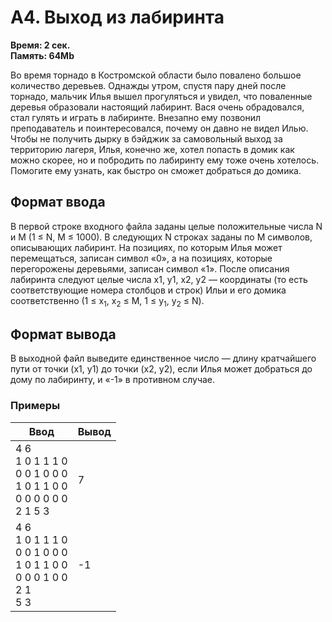 <h1 class="title">A4. Выход из лабиринта</h1>
<p><b>Время: 2 сек.<br>Память: 64Mb</b></p>
<p>Во время торнадо в Костромской области было повалено большое количество деревьев. Однажды утром, спустя пару дней после торнадо, мальчик Илья вышел прогуляться и увидел, что поваленные деревья образовали настоящий лабиринт. Вася очень обрадовался, стал гулять и играть в лабиринте. Внезапно ему позвонил преподаватель и поинтересовался, почему он давно не видел Илью. Чтобы не получить дырку в бэйджик за самовольный выход за территорию лагеря, Илья, конечно же, хотел попасть в домик как можно скорее, но и побродить по лабиринту ему тоже очень хотелось. Помогите ему узнать, как быстро он сможет добраться до домика.</p>
<h2>Формат ввода</h2>
<p>В первой строке входного файла заданы целые положительные числа N и M (1 ≤ N, M ≤ 1000).
В следующих N строках заданы по M символов, описывающих лабиринт. На позициях, по которым Илья может перемещаться, записан символ «0», а на позициях, которые перегорожены деревьями, записан символ «1».
После описания лабиринта следуют целые числа x1, y1, x2, y2 — координаты (то есть соответствующие номера столбцов и строк) Ильи и его домика соответственно
(1 ≤ x<sub>1</sub>, x<sub>2</sub> ≤ M, 1 ≤ y<sub>1</sub>, y<sub>2</sub> ≤ N).</p>
<h2>Формат вывода</h2>
<p>В выходной файл выведите единственное число — длину кратчайшего пути от точки (x1, y1) до точки (x2, y2), если Илья может добраться до дому по лабиринту, и «-1» в противном случае.</p>
<h3>Примеры</h3>
<table class="sample-tests">
  <thead>
     <tr>
        <th>Ввод</th>
        <th>Вывод</th>
     </tr>
  </thead>
  <tbody>
     <tr>
        <td>4 6<br />
            1 0 1 1 1 0<br />
            0 0 1 0 0 0<br />
            1 0 1 1 0 0<br />
            0 0 0 0 0 0<br />
            2 1
            5 3</td>
        <td>7</td>
     </tr>
     <tr>
        <td>4 6<br />
            1 0 1 1 1 0<br />
            0 0 1 0 0 0<br />
            1 0 1 1 0 0<br />
            0 0 0 1 0 0<br />
            2 1<br />
            5 3</td>
        <td>-1</td>
     </tr>
  </tbody>
</table>
